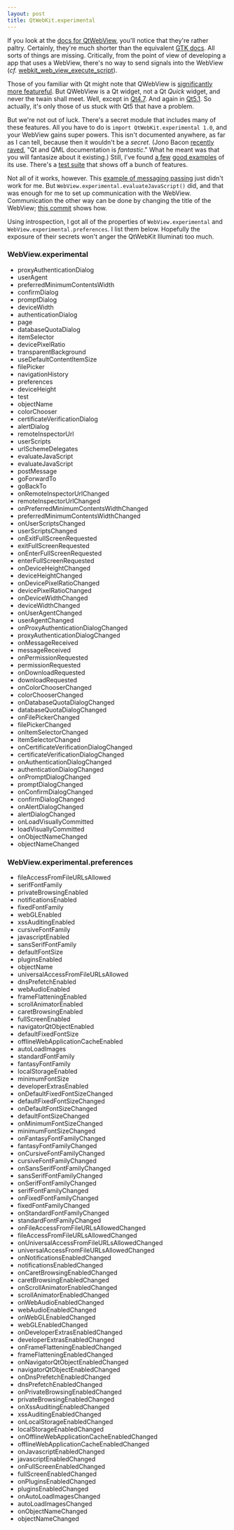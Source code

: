 ```yaml
---
layout: post
title: QtWebKit.experimental
---
```

If you look at the [docs for QtWebView](http://webkitgtk.org/reference/webkitgtk/stable/webkitgtk-webkitwebview.html), you'll notice that they're rather paltry.  Certainly, they're much shorter than the equivalent [GTK docs](http://webkitgtk.org/reference/webkitgtk/stable/webkitgtk-webkitwebview.html).  All sorts of things are missing.  Critically, from the point of view of developing a app that uses a WebView, there's no way to send signals into the WebView (*cf.* [webkit_web_view_execute_script](http://webkitgtk.org/reference/webkitgtk/stable/webkitgtk-webkitwebview.html#webkit-web-view-execute-script)).

Those of you familiar with Qt might note that QWebView is [significantly more featureful](http://qt-project.org/doc/qt-5.0/qtwebkit/qwebview.html).  But QWebView is a Qt widget, not a Qt *Quick* widget, and never the twain shall meet.  Well, except in [Qt4.7](http://stackoverflow.com/questions/13014415/qt5-embed-qwidget-object-in-qml).  And again in [Qt5.1](http://www.ics.com/blog/combining-qt-widgets-and-qml-qwidgetcreatewindowcontainer).  So actually, it's only those of us stuck with Qt5 that have a problem.


But we're not out of luck.  There's a secret module that includes many of these features.  All you have to do is `import QtWebKit.experimental 1.0`, and your WebView gains super powers.  This isn't documented anywhere, as far as I can tell, because then it wouldn't be a *secret*.  (Jono Bacon [recently raved](http://www.jonobacon.org/2013/08/22/ubuntu-in-a-nutshell-the-ubuntu-sdk-and-developer-story/), "Qt and QML documentation is *fantastic*."  What he meant was that you will fantasize about it existing.)  Still, I've found [a few](https://gist.github.com/jturcotte/4986536) [good examples](https://qt.gitorious.org/qt-apps/snowshoe/blobs/master/src/desktop/qml/PageWidget.qml) of its use.  There's a [test suite](https://github.com/WebKit/webkit/tree/master/Source/WebKit2/UIProcess/API/qt/tests/qmltests/WebView) that shows off a bunch of features.

Not all of it works, however.  This [example of messaging passing](http://stackoverflow.com/questions/14342220/invoke-c-method-from-webviews-javascript/14365144#14365144) just didn't work for me.  But `WebView.experimental.evaluateJavaScript()` did, and that was enough for me to set up communication with the WebView.  Communication the other way can be done by changing the title of the WebView; [this commit](https://github.com/rschroll/beru/commit/ac3336f620a8da8b384d4e999e9ac43cc51b369d) shows how.

Using introspection, I got all of the properties of `WebView.experimental` and `WebView.experimental.preferences`.  I list them below.  Hopefully the exposure of their secrets won't anger the QtWebKit Illuminati too much.

### WebView.experimental
* proxyAuthenticationDialog
* userAgent
* preferredMinimumContentsWidth
* confirmDialog
* promptDialog
* deviceWidth
* authenticationDialog
* page
* databaseQuotaDialog
* itemSelector
* devicePixelRatio
* transparentBackground
* useDefaultContentItemSize
* filePicker
* navigationHistory
* preferences
* deviceHeight
* test
* objectName
* colorChooser
* certificateVerificationDialog
* alertDialog
* remoteInspectorUrl
* userScripts
* urlSchemeDelegates
* evaluateJavaScript
* evaluateJavaScript
* postMessage
* goForwardTo
* goBackTo
* onRemoteInspectorUrlChanged
* remoteInspectorUrlChanged
* onPreferredMinimumContentsWidthChanged
* preferredMinimumContentsWidthChanged
* onUserScriptsChanged
* userScriptsChanged
* onExitFullScreenRequested
* exitFullScreenRequested
* onEnterFullScreenRequested
* enterFullScreenRequested
* onDeviceHeightChanged
* deviceHeightChanged
* onDevicePixelRatioChanged
* devicePixelRatioChanged
* onDeviceWidthChanged
* deviceWidthChanged
* onUserAgentChanged
* userAgentChanged
* onProxyAuthenticationDialogChanged
* proxyAuthenticationDialogChanged
* onMessageReceived
* messageReceived
* onPermissionRequested
* permissionRequested
* onDownloadRequested
* downloadRequested
* onColorChooserChanged
* colorChooserChanged
* onDatabaseQuotaDialogChanged
* databaseQuotaDialogChanged
* onFilePickerChanged
* filePickerChanged
* onItemSelectorChanged
* itemSelectorChanged
* onCertificateVerificationDialogChanged
* certificateVerificationDialogChanged
* onAuthenticationDialogChanged
* authenticationDialogChanged
* onPromptDialogChanged
* promptDialogChanged
* onConfirmDialogChanged
* confirmDialogChanged
* onAlertDialogChanged
* alertDialogChanged
* onLoadVisuallyCommitted
* loadVisuallyCommitted
* onObjectNameChanged
* objectNameChanged

### WebView.experimental.preferences
* fileAccessFromFileURLsAllowed
* serifFontFamily
* privateBrowsingEnabled
* notificationsEnabled
* fixedFontFamily
* webGLEnabled
* xssAuditingEnabled
* cursiveFontFamily
* javascriptEnabled
* sansSerifFontFamily
* defaultFontSize
* pluginsEnabled
* objectName
* universalAccessFromFileURLsAllowed
* dnsPrefetchEnabled
* webAudioEnabled
* frameFlatteningEnabled
* scrollAnimatorEnabled
* caretBrowsingEnabled
* fullScreenEnabled
* navigatorQtObjectEnabled
* defaultFixedFontSize
* offlineWebApplicationCacheEnabled
* autoLoadImages
* standardFontFamily
* fantasyFontFamily
* localStorageEnabled
* minimumFontSize
* developerExtrasEnabled
* onDefaultFixedFontSizeChanged
* defaultFixedFontSizeChanged
* onDefaultFontSizeChanged
* defaultFontSizeChanged
* onMinimumFontSizeChanged
* minimumFontSizeChanged
* onFantasyFontFamilyChanged
* fantasyFontFamilyChanged
* onCursiveFontFamilyChanged
* cursiveFontFamilyChanged
* onSansSerifFontFamilyChanged
* sansSerifFontFamilyChanged
* onSerifFontFamilyChanged
* serifFontFamilyChanged
* onFixedFontFamilyChanged
* fixedFontFamilyChanged
* onStandardFontFamilyChanged
* standardFontFamilyChanged
* onFileAccessFromFileURLsAllowedChanged
* fileAccessFromFileURLsAllowedChanged
* onUniversalAccessFromFileURLsAllowedChanged
* universalAccessFromFileURLsAllowedChanged
* onNotificationsEnabledChanged
* notificationsEnabledChanged
* onCaretBrowsingEnabledChanged
* caretBrowsingEnabledChanged
* onScrollAnimatorEnabledChanged
* scrollAnimatorEnabledChanged
* onWebAudioEnabledChanged
* webAudioEnabledChanged
* onWebGLEnabledChanged
* webGLEnabledChanged
* onDeveloperExtrasEnabledChanged
* developerExtrasEnabledChanged
* onFrameFlatteningEnabledChanged
* frameFlatteningEnabledChanged
* onNavigatorQtObjectEnabledChanged
* navigatorQtObjectEnabledChanged
* onDnsPrefetchEnabledChanged
* dnsPrefetchEnabledChanged
* onPrivateBrowsingEnabledChanged
* privateBrowsingEnabledChanged
* onXssAuditingEnabledChanged
* xssAuditingEnabledChanged
* onLocalStorageEnabledChanged
* localStorageEnabledChanged
* onOfflineWebApplicationCacheEnabledChanged
* offlineWebApplicationCacheEnabledChanged
* onJavascriptEnabledChanged
* javascriptEnabledChanged
* onFullScreenEnabledChanged
* fullScreenEnabledChanged
* onPluginsEnabledChanged
* pluginsEnabledChanged
* onAutoLoadImagesChanged
* autoLoadImagesChanged
* onObjectNameChanged
* objectNameChanged
